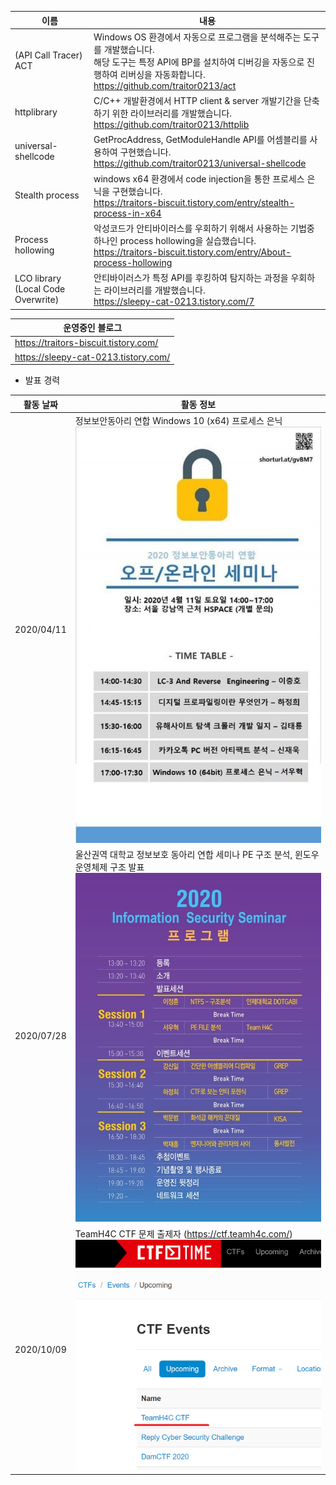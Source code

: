 | 이름                               | 내용                                                         |
| ---------------------------------- | ------------------------------------------------------------ |
| (API Call Tracer) ACT              | Windows OS 환경에서 자동으로 프로그램을 분석해주는 도구를 개발했습니다.<br />해당 도구는 특정 API에 BP를 설치하여 디버깅을 자동으로 진행하여 리버싱을 자동화합니다.<br />https://github.com/traitor0213/act |
| httplibrary                        | C/C++ 개발환경에서 HTTP client & server 개발기간을 단축하기 위한 라이브러리를 개발했습니다.<br />https://github.com/traitor0213/httplib |
| universal-shellcode                | GetProcAddress, GetModuleHandle API를 어셈블리를 사용하여 구현했습니다.<br />https://github.com/traitor0213/universal-shellcode |
| Stealth process                    | windows x64 환경에서 code injection을 통한 프로세스 은닉을 구현했습니다.<br />  https://traitors-biscuit.tistory.com/entry/stealth-process-in-x64 |
| Process hollowing                  | 악성코드가 안티바이러스를 우회하기 위해서 사용하는 기법중 하나인 process hollowing을 실습했습니다.<br />https://traitors-biscuit.tistory.com/entry/About-process-hollowing |
| LCO library (Local Code Overwrite) | 안티바이러스가 특정 API를 후킹하여 탐지하는 과정을 우회하는 라이브러리를 개발했습니다.<br />https://sleepy-cat-0213.tistory.com/7 |

| 운영중인 블로그                       |
| ------------------------------------- |
| https://traitors-biscuit.tistory.com/ |
| https://sleepy-cat-0213.tistory.com/  |



- 발표 경력

| 활동 날짜  | 활동 정보                                                    |
| ---------- | ------------------------------------------------------------ |
| 2020/04/11 | 정보보안동아리 연합 Windows 10 (x64) 프로세스 은닉![image-20201007235110769](image-20201007235110769.png) |
| 2020/07/28 | 울산권역 대학교 정보보호 동아리 연합 세미나 PE 구조 분석, 윈도우 운영체제 구조 발표![img](113818350_2600039823594584_8334721142407141391_n.jpg) |
| 2020/10/09 | TeamH4C CTF 문제 출제자 (https://ctf.teamh4c.com/)![image-20201007235510560](image-20201007235510560.png) |
